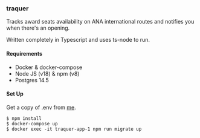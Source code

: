 ### traquer

Tracks award seats availability on ANA international routes and notifies you when there's an opening.

Written completely in Typescript and uses ts-node to run.

#### Requirements
- Docker & docker-compose
- Node JS (v18) & npm (v8)
- Postgres 14.5

#### Set Up

Get a copy of .env from [me](https://github.com/miraiakagawa).

```
$ npm install
$ docker-compose up
$ docker exec -it traquer-app-1 npm run migrate up
```
